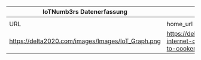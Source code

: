 |IoTNumb3rs Datenerfassung|||||||||||
| ---- | ---- | ---- | ---- | ---- | ---- | ---- | ---- | ---- | ---- | ---- |
||||||||||||
|URL|home_url|filename|device_class|device_count|market_class|market_volume|prognosis_year|publication_year|authorship_class|Dropbox folder|
|https://delta2020.com/images/Images/IoT_Graph.png|https://delta2020.com/blog/74-internet-of-things-from-cars-to-cookers-it-s-a-revolution|file32_IoT_Graph.png||||||||Pattoho/20181122-1800|
